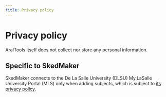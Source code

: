 ```yaml
---
title: Privacy policy
---
```


# Privacy policy

AralTools itself does not collect nor store any personal information.

## Specific to SkedMaker
SkedMaker connects to the De La Salle University (DLSU) My.LaSalle University Portal (MLS) only when adding subjects, which is subject to [its privacy policy](https://my.dlsu.edu.ph/privacy_policy.asp).